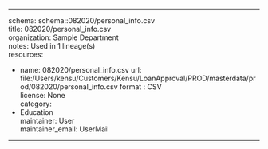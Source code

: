 


---  
schema: schema::082020/personal_info.csv  
title: 082020/personal_info.csv  
organization: Sample Department  
notes: Used in 1 lineage(s)  
resources:  
  - name: 082020/personal_info.csv 
    url: file:/Users/kensu/Customers/Kensu/LoanApproval/PROD/masterdata/prod/082020/personal_info.csv 
    format : CSV  
license: None  
category:
  - Education  
maintainer: User  
maintainer_email: UserMail  
---
